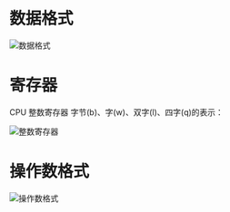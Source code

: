 # 数据格式
![数据格式](../../../image/CSAPP/CSAPP_C3-1-1.png)

# 寄存器
CPU 整数寄存器 字节(b)、字(w)、双字(l)、四字(q)的表示： 

![整数寄存器](../../../image/CSAPP/CSAPP_C3-1-2.png)

# 操作数格式

![操作数格式](../../../image/CSAPP/CSAPP_C3-1-3.jpeg)

